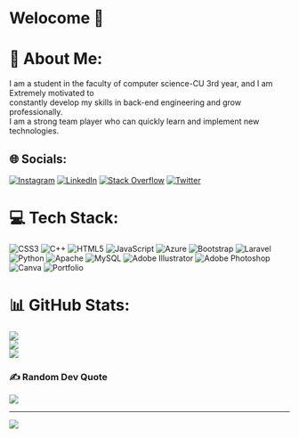 # Welocome 👋

# 💫 About Me:
I am a student in the faculty of computer science-CU 3rd year, and I am Extremely motivated to<br>constantly develop my skills in back-end engineering and grow professionally.<br>I am a strong team player who can quickly learn and implement new technologies.


## 🌐 Socials:
[![Instagram](https://img.shields.io/badge/Instagram-%23E4405F.svg?logo=Instagram&logoColor=white)](https://instagram.com/abdelghany_74) [![LinkedIn](https://img.shields.io/badge/LinkedIn-%230077B5.svg?logo=linkedin&logoColor=white)](https://www.linkedin.com/in/mohamed-abdelghany-3a53351b7?lipi=urn%3Ali%3Apage%3Ad_flagship3_profile_view_base_contact_details%3B0%2BpxtGJzQ5q96OkMB3LNtQ%3D%3D) [![Stack Overflow](https://img.shields.io/badge/-Stackoverflow-FE7A16?logo=stack-overflow&logoColor=white)](https://stackoverflow.com/users/18032247) [![Twitter](https://img.shields.io/badge/Twitter-%231DA1F2.svg?logo=Twitter&logoColor=white)](https://twitter.com/abdelghany_74) 

# 💻 Tech Stack:
![CSS3](https://img.shields.io/badge/css3-%231572B6.svg?style=for-the-badge&logo=css3&logoColor=white) ![C++](https://img.shields.io/badge/c++-%2300599C.svg?style=for-the-badge&logo=c%2B%2B&logoColor=white) ![HTML5](https://img.shields.io/badge/html5-%23E34F26.svg?style=for-the-badge&logo=html5&logoColor=white) ![JavaScript](https://img.shields.io/badge/javascript-%23323330.svg?style=for-the-badge&logo=javascript&logoColor=%23F7DF1E) ![Azure](https://img.shields.io/badge/azure-%230072C6.svg?style=for-the-badge&logo=azure-devops&logoColor=white) ![Bootstrap](https://img.shields.io/badge/bootstrap-%23563D7C.svg?style=for-the-badge&logo=bootstrap&logoColor=white) ![Laravel](https://img.shields.io/badge/laravel-%23FF2D20.svg?style=for-the-badge&logo=laravel&logoColor=white) ![Python](https://img.shields.io/badge/python-3670A0?style=for-the-badge&logo=python&logoColor=ffdd54) ![Apache](https://img.shields.io/badge/apache-%23D42029.svg?style=for-the-badge&logo=apache&logoColor=white) ![MySQL](https://img.shields.io/badge/mysql-%2300f.svg?style=for-the-badge&logo=mysql&logoColor=white) ![Adobe Illustrator](https://img.shields.io/badge/adobeillustrator-%23FF9A00.svg?style=for-the-badge&logo=adobeillustrator&logoColor=white) ![Adobe Photoshop](https://img.shields.io/badge/adobephotoshop-%2331A8FF.svg?style=for-the-badge&logo=adobephotoshop&logoColor=white) ![Canva](https://img.shields.io/badge/Canva-%2300C4CC.svg?style=for-the-badge&logo=Canva&logoColor=white) ![Portfolio](https://img.shields.io/badge/Portfolio-%23000000.svg?style=for-the-badge&logo=firefox&logoColor=#FF7139)
# 📊 GitHub Stats:
![](https://github-readme-stats.vercel.app/api?username=abdelghany-74&theme=dracula&hide_border=false&include_all_commits=false&count_private=false)<br/>
![](https://github-readme-streak-stats.herokuapp.com/?user=abdelghany-74&theme=dracula&hide_border=false)<br/>
![](https://github-readme-stats.vercel.app/api/top-langs/?username=abdelghany-74&theme=dracula&hide_border=false&include_all_commits=false&count_private=false&layout=compact)

### ✍️ Random Dev Quote
![](https://quotes-github-readme.vercel.app/api?type=horizontal&theme=radical)

---
[![](https://visitcount.itsvg.in/api?id=abdelghany-74&icon=0&color=0)](https://visitcount.itsvg.in)
